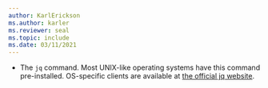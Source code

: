 ```yaml
---
author: KarlErickson
ms.author: karler
ms.reviewer: seal
ms.topic: include
ms.date: 03/11/2021
---
```


- The `jq` command. Most UNIX-like operating systems have this command pre-installed. OS-specific clients are available at [the official jq website](https://stedolan.github.io/jq/).
